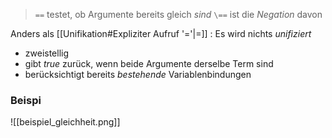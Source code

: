 > `==` testet, ob Argumente bereits gleich _sind_
> `\==` ist die _Negation_ davon

Anders als [[Unifikation#Expliziter Aufruf '='|=]] : Es wird nichts _unifiziert_

- zweistellig
- gibt _true_ zurück, wenn beide Argumente derselbe Term sind
- berücksichtigt bereits _bestehende_ Variablenbindungen

### Beispi
![[beispiel_gleichheit.png]]

